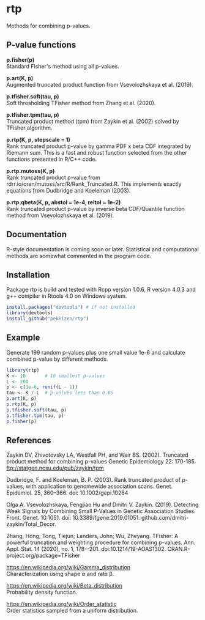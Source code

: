 
# rtp  

Methods for combining p-values.

## P-value functions

**p.fisher(p)**  
Standard Fisher's method using all p-values.  

**p.art(K, p)**  
Augmented truncated product function from Vsevolozhskaya et al. (2019).  

**p.tfisher.soft(tau, p)**  
Soft thresholding TFisher method from Zhang et al. (2020).  

**p.tfisher.tpm(tau, p)**  
Truncated product method (tpm) from Zaykin et al. (2002)
solved by TFisher algorithm.  

**p.rtp(K, p, stepscale = 1)**  
Rank truncated product p-value by gamma PDF x beta CDF
integrated by Riemann sum.
This is a fast and robust function selected from
the other functions presented in R/C++ code.

**p.rtp.mutoss(K, p)**  
Rank truncated product p-value from
rdrr.io/cran/mutoss/src/R/Rank_Truncated.R. This implements 
exactly equations from Dudbridge and Koeleman (2003).

**p.rtp.qbeta(K, p, abstol = 1e-4, reltol = 1e-2)**  
Rank truncated product p-value by
inverse beta CDF/Quantile function method from Vsevolozhskaya et al. (2019).

## Documentation

R-style documentation is coming soon or later. Statistical and computational methods
are somewhat commented in the program code.

## Installation

Package rtp is build and tested with Rcpp version 1.0.6, R version 4.0.3 and g++
compiler in Rtools 4.0 on Windows system.

```R
install.packages("devtools") # if not installed
library(devtools)
install_github("pekkizen/rtp")
```

## Example

Generate 199 random p-values plus one small value 1e-6 and calculate combined p-value by different methods.

```R
library(rtp)
K <- 10       # 10 smallest p-values
L <- 200
p <- c(1e-6, runif(L - 1))
tau <- K / L  # p-values less than 0.05
p.art(K, p)
p.rtp(K, p)
p.tfisher.soft(tau, p)
p.tfisher.tpm(tau, p)
p.fisher(p)
```

## References

Zaykin DV, Zhivotovsky LA, Westfall PH, and Weir BS. (2002).
Truncated product method for combining p-values
Genetic Epidemiology 22: 170-185.
ftp://statgen.ncsu.edu/pub/zaykin/tpm  

Dudbridge, F. and Koeleman, B. P. (2003).
Rank truncated product of p-values, with application to genomewide association scans.
Genet. Epidemiol. 25, 360–366. doi: 10.1002/gepi.10264  

Olga A. Vsevolozhskaya, Fengjiao Hu and Dmitri V. Zaykin. (2019). Detecting Weak Signals by Combining Small P-Values in Genetic Association Studies.
Front. Genet. 10:1051. doi: 10.3389/fgene.2019.01051.
github.com/dmitri-zaykin/Total_Decor.  

Zhang, Hong; Tong, Tiejun; Landers, John; Wu, Zheyang. TFisher: A powerful truncation and weighting procedure for combining p-values. Ann. Appl. Stat. 14 (2020), no. 1, 178--201. doi:10.1214/19-AOAS1302.
CRAN.R-project.org/package=TFisher

https://en.wikipedia.org/wiki/Gamma_distribution  
Characterization using shape α and rate β.

https://en.wikipedia.org/wiki/Beta_distribution  
Probability density function.

https://en.wikipedia.org/wiki/Order_statistic  
Order statistics sampled from a uniform distribution.  
